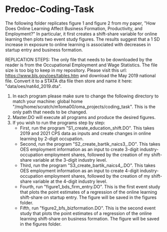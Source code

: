 # Predoc-Coding-Task
The following folder replicates figure 1 and figure 2 from my paper, "How Does Online Learning Affect Business Formation, Productivity, and Employment?" In particular, it first creates a shift-share variable for online learning then plots two event study figures. The results suggest that a 1 SD increase in exposure to online learning is associated with decreases in startup entry and business formation. 

REPLICATION STEPS: The only file that needs to be downloaded by the reader is from the Occupational Employment and Wage Statistics. The file size is too big to keep in my repository. Please visit this url: https://www.bls.gov/oes/tables.htm and download the May 2019 national file. Convert it to a STATA dta file then store and name it here: "data/oes/nat4d_2019.dta". 

1) In each program please make sure to change the following directory to match your machine: global home "/mq/home/scratch/m1oma00/oma_projects/coding_task". This is the only path that needs to be changed.
2) Master.DO will execute all programs and produce the desired figures.
3) If you wish to run the programs step by step:
   - First, run the program "S1_create_education_shift.DO". This takes 2019 and 2021 CPS data as inputs and create changes in online learning by 2-digit occupation.
   - Second, run the program "S2_create_bartik_naics3_.DO". This takes OES employment information as an input to create 3-digit industry-occupation employment shares, followed by the creation of my shift-share variable at the 3-digit industry level.
   - Third, run the program "S3_create_bartik_naics4_.DO". This takes OES employment information as an input to create 4-digit industry-occupation employment shares, followed by the creation of my shift-share variable at the 4-digit industry level.
   - Fourth, run "figure1_bds_firm_entry.DO". This is the first event study that plots the point estimates of a regression of the online learning shift-share on startup entry. The figure will be saved in the figures folder. 
   - Fifth, run "figure2_bfs_bizformation.DO". This is the second event study that plots the point estimates of a regression of the online learning shift-share on business formation. The figure will be saved in the figures folder. 
